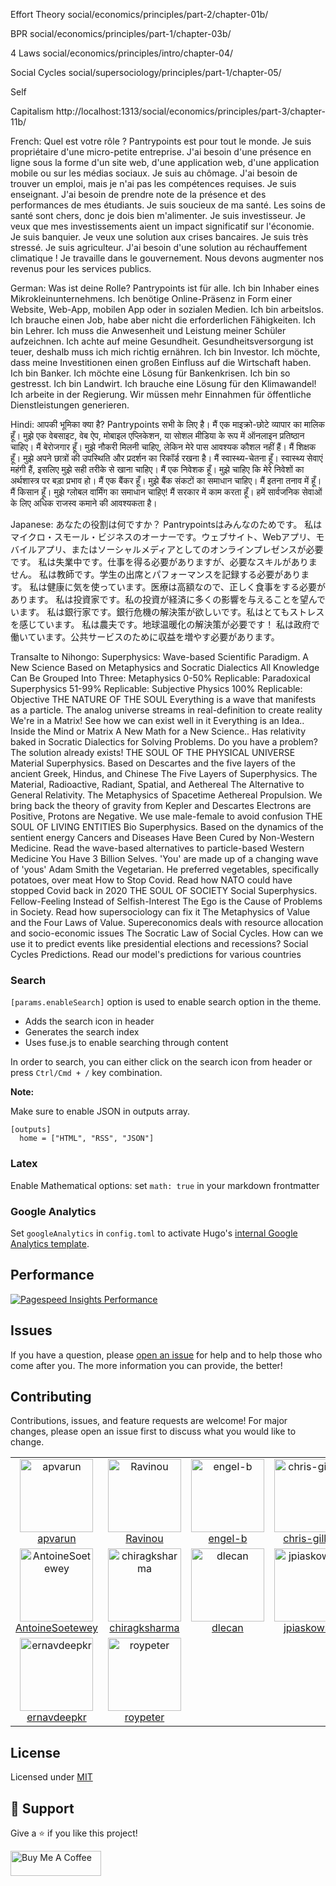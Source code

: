 Effort Theory
social/economics/principles/part-2/chapter-01b/

BPR
social/economics/principles/part-1/chapter-03b/

4 Laws
social/economics/principles/intro/chapter-04/

Social Cycles
social/supersociology/principles/part-1/chapter-05/

Self

Capitalism
http://localhost:1313/social/economics/principles/part-3/chapter-11b/



French:
Quel est votre rôle ? Pantrypoints est pour tout le monde.
Je suis propriétaire d'une micro-petite entreprise. J'ai besoin d'une présence en ligne sous la forme d'un site web, d'une application web, d'une application mobile ou sur les médias sociaux.
Je suis au chômage. J'ai besoin de trouver un emploi, mais je n'ai pas les compétences requises.
Je suis enseignant. J'ai besoin de prendre note de la présence et des performances de mes étudiants.
Je suis soucieux de ma santé. Les soins de santé sont chers, donc je dois bien m'alimenter.
Je suis investisseur. Je veux que mes investissements aient un impact significatif sur l'économie.
Je suis banquier. Je veux une solution aux crises bancaires. Je suis très stressé.
Je suis agriculteur. J'ai besoin d'une solution au réchauffement climatique !
Je travaille dans le gouvernement. Nous devons augmenter nos revenus pour les services publics.

German:
Was ist deine Rolle? Pantrypoints ist für alle.
Ich bin Inhaber eines Mikrokleinunternehmens. Ich benötige Online-Präsenz in Form einer Website, Web-App, mobilen App oder in sozialen Medien.
Ich bin arbeitslos. Ich brauche einen Job, habe aber nicht die erforderlichen Fähigkeiten.
Ich bin Lehrer. Ich muss die Anwesenheit und Leistung meiner Schüler aufzeichnen.
Ich achte auf meine Gesundheit. Gesundheitsversorgung ist teuer, deshalb muss ich mich richtig ernähren.
Ich bin Investor. Ich möchte, dass meine Investitionen einen großen Einfluss auf die Wirtschaft haben.
Ich bin Banker. Ich möchte eine Lösung für Bankenkrisen. Ich bin so gestresst.
Ich bin Landwirt. Ich brauche eine Lösung für den Klimawandel!
Ich arbeite in der Regierung. Wir müssen mehr Einnahmen für öffentliche Dienstleistungen generieren.

Hindi:
आपकी भूमिका क्या है? Pantrypoints सभी के लिए है।
मैं एक माइक्रो-छोटे व्यापार का मालिक हूँ। मुझे एक वेबसाइट, वेब ऐप, मोबाइल एप्लिकेशन, या सोशल मीडिया के रूप में ऑनलाइन प्रतिष्ठान चाहिए।
मैं बेरोजगार हूँ। मुझे नौकरी मिलनी चाहिए, लेकिन मेरे पास आवश्यक कौशल नहीं हैं।
मैं शिक्षक हूँ। मुझे अपने छात्रों की उपस्थिति और प्रदर्शन का रिकॉर्ड रखना है।
मैं स्वास्थ्य-चेतना हूँ। स्वास्थ्य सेवाएं महंगी हैं, इसलिए मुझे सही तरीके से खाना चाहिए।
मैं एक निवेशक हूँ। मुझे चाहिए कि मेरे निवेशों का अर्थशास्त्र पर बड़ा प्रभाव हो।
मैं एक बैंकर हूँ। मुझे बैंक संकटों का समाधान चाहिए। मैं इतना तनाव में हूँ।
मैं किसान हूँ। मुझे ग्लोबल वार्मिंग का समाधान चाहिए!
मैं सरकार में काम करता हूँ। हमें सार्वजनिक सेवाओं के लिए अधिक राजस्व कमाने की आवश्यकता है।

Japanese:
あなたの役割は何ですか？ Pantrypointsはみんなのためです。
私はマイクロ・スモール・ビジネスのオーナーです。ウェブサイト、Webアプリ、モバイルアプリ、またはソーシャルメディアとしてのオンラインプレゼンスが必要です。
私は失業中です。仕事を得る必要がありますが、必要なスキルがありません。
私は教師です。学生の出席とパフォーマンスを記録する必要があります。
私は健康に気を使っています。医療は高額なので、正しく食事をする必要があります。
私は投資家です。私の投資が経済に多くの影響を与えることを望んでいます。
私は銀行家です。銀行危機の解決策が欲しいです。私はとてもストレスを感じています。
私は農夫です。地球温暖化の解決策が必要です！
私は政府で働いています。公共サービスのために収益を増やす必要があります。


Transalte to Nihongo:
Superphysics: Wave-based Scientific Paradigm. A New Science Based on Metaphysics and Socratic Dialectics
All Knowledge Can Be Grouped Into Three: 
Metaphysics 0-50% Replicable: Paradoxical
Superphysics 51-99% Replicable: Subjective
Physics 100% Replicable: Objective
THE NATURE OF THE SOUL
Everything is a wave that manifests as a particle. The analog universe streams in real-definition to create reality
We're in a Matrix! See how we can exist well in it
Everything is an Idea.. Inside the Mind or Matrix
A New Math for a New Science.. Has relativity baked in
Socratic Dialectics for Solving Problems. Do you have a problem? The solution already exists!
THE SOUL OF THE PHYSICAL UNIVERSE
Material Superphysics. Based on Descartes and the five layers of the ancient Greek, Hindus, and Chinese
The Five Layers of Superphysics. The Material, Radioactive, Radiant, Spatial, and Aethereal
The Alternative to General Relativity. The Metaphysics of Spacetime
Aethereal Propulsion. We bring back the theory of gravity from Kepler and Descartes
Electrons are Positive, Protons are Negative. We use male-female to avoid confusion
THE SOUL OF LIVING ENTITIES
Bio Superphysics. Based on the dynamics of the sentient energy
Cancers and Diseases Have Been Cured by Non-Western Medicine. Read the wave-based alternatives to particle-based Western Medicine
You Have 3 Billion Selves. 'You' are made up of a changing wave of 'yous'
Adam Smith the Vegetarian. He preferred vegetables, specifically potatoes, over meat
How to Stop Covid. Read how NATO could have stopped Covid back in 2020
THE SOUL OF SOCIETY
Social Superphysics. Fellow-Feeling Instead of Selfish-Interest
The Ego is the Cause of Problems in Society. Read how supersociology can fix it
The Metaphysics of Value and the Four Laws of Value. Supereconomics deals with resource allocation and socio-economic issues
The Socratic Law of Social Cycles. How can we use it to predict events like presidential elections and recessions?
Social Cycles Predictions. Read our model's predictions for various countries

### Search

`[params.enableSearch]` option is used to enable search option in the theme.

- Adds the search icon in header
- Generates the search index
- Uses fuse.js to enable searching through content

In order to search, you can either click on the search icon from header or press `Ctrl/Cmd + /` key combination.

**Note:**

Make sure to enable JSON in outputs array.

```
[outputs]
  home = ["HTML", "RSS", "JSON"]
```

### Latex

Enable Mathematical options: set `math: true` in your markdown frontmatter

### Google Analytics

Set `googleAnalytics` in `config.toml` to activate Hugo's [internal Google Analytics template](https://gohugo.io/templates/internal/#google-analytics).

## Performance

[![Pagespeed Insights Performance](https://github.com/apvarun/blist-hugo-theme/raw/main/images/pagespeed-performance.png)](https://developers.google.com/speed/pagespeed/insights/?url=https%3A%2F%2Fblist.vercel.app&tab=mobile)

## Issues

If you have a question, please [open an issue](https://github.com/apvarun/blist-hugo-theme/issues) for help and to help those who come after you. The more information you can provide, the better!

## Contributing

Contributions, issues, and feature requests are welcome! For major changes, please open an issue first to discuss what you would like to change.

<table>
  <tr>
    <td align="center"><a href="https://github.com/apvarun"><img alt="apvarun"
          src="https://avatars.githubusercontent.com/u/8411309?v=4" width="117" /><br />apvarun</a></td>
    <td align="center"><a href="https://github.com/Ravinou"><img alt="Ravinou"
          src="https://avatars.githubusercontent.com/u/39600829?v=4" width="117" /><br />Ravinou</a></td>
    <td align="center"><a href="https://github.com/engel-b"><img alt="engel-b"
          src="https://avatars.githubusercontent.com/u/5812810?v=4" width="117" /><br />engel-b</a></td>
    <td align="center"><a href="https://github.com/chris-gillatt"><img alt="chris-gillatt"
          src="https://avatars.githubusercontent.com/u/9963006?v=4" width="117" /><br />chris-gillatt</a></td>
    <td align="center"><a href="https://github.com/apps/dependabot"><img alt="dependabot[bot]"
          src="https://avatars.githubusercontent.com/in/29110?v=4" width="117" /><br />dependabot[bot]</a></td>
    <td align="center"><a href="https://github.com/xLexip"><img alt="xLexip"
          src="https://avatars.githubusercontent.com/u/46321162?v=4" width="117" /><br />xLexip</a></td>
  </tr>
  <tr>
    <td align="center"><a href="https://github.com/AntoineSoetewey"><img alt="AntoineSoetewey"
          src="https://avatars.githubusercontent.com/u/17910063?v=4" width="117" /><br />AntoineSoetewey</a></td>
    <td align="center"><a href="https://github.com/chiragksharma"><img alt="chiragksharma"
          src="https://avatars.githubusercontent.com/u/74889769?v=4" width="117" /><br />chiragksharma</a></td>
    <td align="center"><a href="https://github.com/dlecan"><img alt="dlecan"
          src="https://avatars.githubusercontent.com/u/586631?v=4" width="117" /><br />dlecan</a></td>
    <td align="center"><a href="https://github.com/jpiaskowski"><img alt="jpiaskowski"
          src="https://avatars.githubusercontent.com/u/8420943?v=4" width="117" /><br />jpiaskowski</a></td>
    <td align="center"><a href="https://github.com/lucab85"><img alt="lucab85"
          src="https://avatars.githubusercontent.com/u/24267107?v=4" width="117" /><br />lucab85</a></td>
    <td align="center"><a href="https://github.com/Marty"><img alt="Marty"
          src="https://avatars.githubusercontent.com/u/100658?v=4" width="117" /><br />Marty</a></td>
  </tr>
  <tr>
    <td align="center"><a href="https://github.com/ernavdeepkr"><img alt="ernavdeepkr"
          src="https://avatars.githubusercontent.com/u/50796185?v=4" width="117" /><br />ernavdeepkr</a></td>
    <td align="center"><a href="https://github.com/roypeter"><img alt="roypeter"
          src="https://avatars.githubusercontent.com/u/16620459?v=4" width="117" /><br />roypeter</a></td>
  </tr>
</table>

## License

Licensed under [MIT](LICENSE)

## 🤝 Support

Give a ⭐️ if you like this project!

<a href="https://www.buymeacoffee.com/apvarun" target="_blank" rel="noopener"><img src="https://cdn.buymeacoffee.com/buttons/v2/default-yellow.png" height="40" width="145" alt="Buy Me A Coffee"></a>
